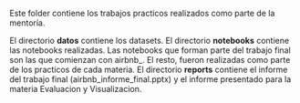 Este folder contiene los trabajos practicos realizados como parte de la mentoría.

El directorio __datos__ contiene los datasets.
El directorio __notebooks__ contiene las notebooks realizadas. Las notebooks que forman parte del trabajo final son las que comienzan con airbnb_. El resto, fueron realizadas como parte de los practicos de cada materia.
El directorio __reports__ contiene el informe del trabajo final (airbnb_informe_final.pptx) y el informe presentado para la materia Evaluacion y Visualizacion.
